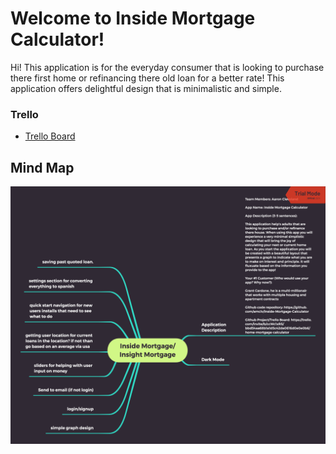 # Welcome to Inside Mortgage Calculator!

Hi! This application is for the everyday consumer that is looking to purchase there first home or refinancing there old loan for a better rate! This application offers delightful design that is minimalistic and simple.

### Trello
 - [Trello Board](https://trello.com/b/ccWc1xR5)

## Mind Map
![Image of Mind Map](Mindmap.png)
